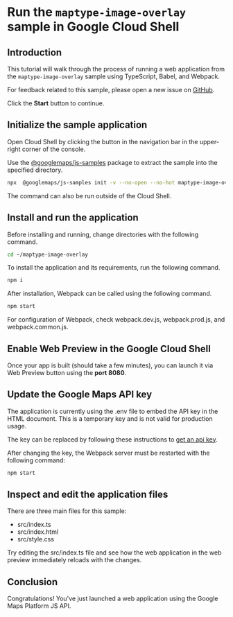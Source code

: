 # Run the `maptype-image-overlay` sample in Google Cloud Shell

<walkthrough-tutorial-duration duration="10"/>

## Introduction

This tutorial will walk through the process of running a web application from
the `maptype-image-overlay` sample using TypeScript, Babel, and Webpack.

For feedback related to this sample, please open a new issue on
[GitHub](https://github.com/googlemaps/js-samples/issues).

Click the **Start** button to continue.

## Initialize the sample application

Open Cloud Shell by clicking the
<walkthrough-cloud-shell-icon></walkthrough-cloud-shell-icon> button in the
navigation bar in the upper-right corner of the console.

Use the [@googlemaps/js-samples](https://www.npmjs.com/package/@googlemaps/js-samples) package to
extract the sample into the specified directory.

```bash
npx  @googlemaps/js-samples init -v --no-open --no-hot maptype-image-overlay ~/maptype-image-overlay
```

The command can also be run outside of the Cloud Shell.

## Install and run the application

Before installing and running, change directories with the following command.

```bash
cd ~/maptype-image-overlay
```

To install the application and its requirements, run the following command.

```bash
npm i
```

After installation, Webpack can be called using the following command.

```bash
npm start
```

For configuration of Webpack, check
<walkthrough-editor-open-file filePath="maptype-image-overlay/webpack.dev.js">webpack.dev.js</walkthrough-editor-open-file>,
<walkthrough-editor-open-file filePath="maptype-image-overlay/webpack.prod.js">webpack.prod.js</walkthrough-editor-open-file>,
and
<walkthrough-editor-open-file filePath="maptype-image-overlay/webpack.common.js">webpack.common.js</walkthrough-editor-open-file>.

## Enable Web Preview in the Google Cloud Shell

Once your app is built (should take a few minutes), you can launch it via
<walkthrough-spotlight-pointer target="cloudshell" spotlightId="devshell-web-preview-button">Web
Preview button</walkthrough-spotlight-pointer> using the **port 8080**.

## Update the Google Maps API key

The application is currently using the
<walkthrough-editor-open-file filePath="maptype-image-overlay/.env">.env</walkthrough-editor-open-file>
file to embed the API key in the HTML document. This is a temporary key and is
not valid for production usage.

The key can be replaced by following these instructions to
[get an api key](https://developers.google.com/maps/documentation/javascript/get-api-key).

After changing the key, the Webpack server must be restarted with the following
command:

```bash
npm start
```

## Inspect and edit the application files

There are three main files for this sample:

*   <walkthrough-editor-open-file filePath="maptype-image-overlay/src/index.ts">src/index.ts</walkthrough-editor-open-file>
*   <walkthrough-editor-open-file filePath="maptype-image-overlay/src/index.html">src/index.html</walkthrough-editor-open-file>
*   <walkthrough-editor-open-file filePath="maptype-image-overlay/src/style.css">src/style.css</walkthrough-editor-open-file>

Try editing the <walkthrough-editor-open-file filePath="maptype-image-overlay/src/index.ts">src/index.ts</walkthrough-editor-open-file> file and see how the web application in the web preview immediately reloads with the changes.

## Conclusion

<walkthrough-conclusion-trophy></walkthrough-conclusion-trophy>

Congratulations! You've just launched a web application using the Google Maps
Platform JS API.
